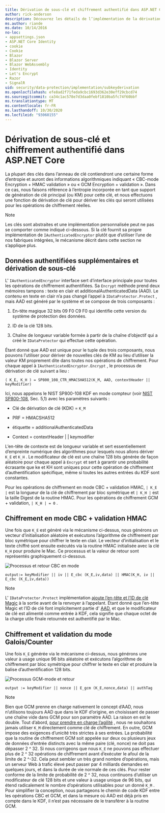 ```yaml
---
title: Dérivation de sous-clé et chiffrement authentifié dans ASP.NET Core
author: rick-anderson
description: Découvrez les détails de l’implémentation de la dérivation des sous-clés de protection des données ASP.NET Core et du chiffrement authentifié.
ms.author: riande
ms.date: 10/14/2016
no-loc:
- appsettings.json
- ASP.NET Core Identity
- cookie
- Cookie
- Blazor
- Blazor Server
- Blazor WebAssembly
- Identity
- Let's Encrypt
- Razor
- SignalR
uid: security/data-protection/implementation/subkeyderivation
ms.openlocfilehash: efe8ad2f71feda9cbc1693d362e30eff29cbcd74
ms.sourcegitcommit: ca34c1ac578e7d3daa0febf1810ba5fc74f60bbf
ms.translationtype: MT
ms.contentlocale: fr-FR
ms.lasthandoff: 10/30/2020
ms.locfileid: "93060155"
---
```

# <a name="subkey-derivation-and-authenticated-encryption-in-aspnet-core"></a>Dérivation de sous-clé et chiffrement authentifié dans ASP.NET Core

<a name="data-protection-implementation-subkey-derivation"></a>

La plupart des clés dans l’anneau de clé contiendront une certaine forme d’entropie et auront des informations algorithmiques indiquant « CBC-mode Encryption + HMAC validation » ou « GCM Encryption + validation ». Dans ce cas, nous faisons référence à l’entropie incorporée en tant que support de génération de clé principal (ou KM) pour cette clé, et nous effectuons une fonction de dérivation de clé pour dériver les clés qui seront utilisées pour les opérations de chiffrement réelles.

> [!NOTE]
> Les clés sont abstraites et une implémentation personnalisée peut ne pas se comporter comme indiqué ci-dessous. Si la clé fournit sa propre implémentation de `IAuthenticatedEncryptor` plutôt que d’utiliser l’une de nos fabriques intégrées, le mécanisme décrit dans cette section ne s’applique plus.

<a name="data-protection-implementation-subkey-derivation-aad"></a>

## <a name="additional-authenticated-data-and-subkey-derivation"></a>Données authentifiées supplémentaires et dérivation de sous-clé

L' `IAuthenticatedEncryptor` interface sert d’interface principale pour toutes les opérations de chiffrement authentifiées. Sa `Encrypt` méthode prend deux mémoires tampons : texte en clair et additionalAuthenticatedData (AAD). Le contenu en texte en clair n’a pas changé l’appel à `IDataProtector.Protect` , mais AAD est généré par le système et se compose de trois composants :

1. En-tête magique 32 bits 09 F0 C9 F0 qui identifie cette version du système de protection des données.

2. ID de la clé 128 bits.

3. Chaîne de longueur variable formée à partir de la chaîne d’objectif qui a créé le `IDataProtector` qui effectue cette opération.

Étant donné que AAD est unique pour le tuple des trois composants, nous pouvons l’utiliser pour dériver de nouvelles clés de KM au lieu d’utiliser la valeur KM proprement dite dans toutes nos opérations de chiffrement. Pour chaque appel à `IAuthenticatedEncryptor.Encrypt` , le processus de dérivation de clé suivant a lieu :

`( K_E, K_H ) = SP800_108_CTR_HMACSHA512(K_M, AAD, contextHeader || keyModifier)`

Ici, nous appelons le NIST SP800-108 KDF en mode compteur (voir [NIST SP800-108](https://nvlpubs.nist.gov/nistpubs/Legacy/SP/nistspecialpublication800-108.pdf), Sec. 5,1) avec les paramètres suivants :

* Clé de dérivation de clé (KDK) = `K_M`

* PRF = HMACSHA512

* étiquette = additionalAuthenticatedData

* Context = contextHeader | | keymodifier

L’en-tête de contexte est de longueur variable et sert essentiellement d’empreinte numérique des algorithmes pour lesquels nous allons dériver `K_E` et `K_H` . Le modificateur de clé est une chaîne 128 bits générée de façon aléatoire pour chaque appel à `Encrypt` et sert à garantir une probabilité écrasante que ke et KH sont uniques pour cette opération de chiffrement d’authentification spécifique, même si toutes les autres entrées du KDF sont constantes.

Pour les opérations de chiffrement en mode CBC + validation HMAC, `| K_E |` est la longueur de la clé de chiffrement par bloc symétrique et `| K_H |` est la taille Digest de la routine HMAC. Pour les opérations de chiffrement GCM + validation, `| K_H | = 0` .

## <a name="cbc-mode-encryption--hmac-validation"></a>Chiffrement en mode CBC + validation HMAC

Une fois que `K_E` est généré via le mécanisme ci-dessus, nous générons un vecteur d’initialisation aléatoire et exécutons l’algorithme de chiffrement par bloc symétrique pour chiffrer le texte en clair. Le vecteur d’initialisation et le texte chiffré sont ensuite exécutés via la routine HMAC initialisée avec la clé `K_H` pour produire le Mac. Ce processus et la valeur de retour sont représentés graphiquement ci-dessous.

![Processus et retour CBC en mode](subkeyderivation/_static/cbcprocess.png)

`output:= keyModifier || iv || E_cbc (K_E,iv,data) || HMAC(K_H, iv || E_cbc (K_E,iv,data))`

> [!NOTE]
> L' `IDataProtector.Protect` implémentation [ajoute l’en-tête et l’ID de clé Magic](xref:security/data-protection/implementation/authenticated-encryption-details) à la sortie avant de la renvoyer à l’appelant. Étant donné que l’en-tête Magic et l’ID de clé font implicitement partie d' [AAD](xref:security/data-protection/implementation/subkeyderivation#data-protection-implementation-subkey-derivation-aad), et que le modificateur de clé est alimenté comme entrée à KDF, cela signifie que chaque octet de la charge utile finale retournée est authentifié par le Mac.

## <a name="galoiscounter-mode-encryption--validation"></a>Chiffrement et validation du mode Galois/Counter

Une fois `K_E` générée via le mécanisme ci-dessus, nous générons une valeur à usage unique 96 bits aléatoire et exécutons l’algorithme de chiffrement par bloc symétrique pour chiffrer le texte en clair et produire la balise d’authentification 128 bits.

![Processus GCM-mode et retour](subkeyderivation/_static/galoisprocess.png)

`output := keyModifier || nonce || E_gcm (K_E,nonce,data) || authTag`

> [!NOTE]
> Bien que GCM prenne en charge nativement le concept d’AAD, nous n’utilisons toujours AAD que dans le KDF d’origine, en choisissant de passer une chaîne vide dans GCM pour son paramètre AAD. La raison en est le double. Tout d’abord, [pour prendre en charge l’agilité](xref:security/data-protection/implementation/context-headers#data-protection-implementation-context-headers) , nous ne souhaitons jamais utiliser `K_M` directement comme clé de chiffrement. En outre, GCM impose des exigences d’unicité très strictes à ses entrées. La probabilité que la routine de chiffrement GCM soit appelée sur deux ou plusieurs jeux de données d’entrée distincts avec la même paire (clé, nonce) ne doit pas dépasser 2 ^ 32. Si nous corrigeons que nous `K_E` ne pouvons pas effectuer plus de 2 ^ 32 opérations de chiffrement avant d’exécuter le afoul de la limite de 2 ^-32. Cela peut sembler un très grand nombre d’opérations, mais un serveur Web à trafic élevé peut passer par 4 milliards demandes en quelques jours, et dans la durée de vie normale de ces clés. Pour rester conforme de la limite de probabilité de 2 ^ 32, nous continuons d’utiliser un modificateur de clé 128 bits et une valeur à usage unique de 96 bits, qui étend radicalement le nombre d’opérations utilisables pour un donné `K_M` . Pour simplifier la conception, nous partageons le chemin de code KDF entre les opérations CBC et GCM, et dans la mesure où AAD est déjà pris en compte dans le KDF, il n’est pas nécessaire de le transférer à la routine GCM.

